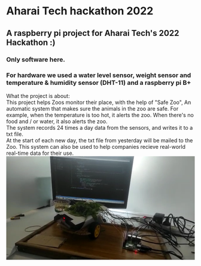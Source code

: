 # Aharai Tech hackathon 2022
## A raspberry pi project for Aharai Tech's 2022 Hackathon :)
### Only software here.
### For hardware we used a water level sensor, weight sensor and temperature & humidity sensor (DHT-11) and a raspberry pi B+

What the project is about:  
This project helps Zoos monitor their place, with the help of "Safe Zoo",
An automatic system that makes sure the animals in the zoo are safe.
For example, when the temperature is too hot, it alerts the zoo.
When there's no food and / or water, it also alerts the zoo.  
The system records 24 times a day data from the sensors, and writes it to a txt file.  
At the start of each new day, the txt file from yesterday will be mailed to the Zoo.
This system can also be used to help companies recieve real-world real-time data for their use.  
![Happy Christmas](Picture.png)
